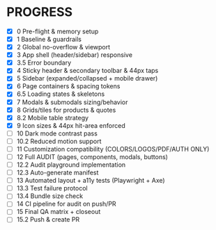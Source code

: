 # PROGRESS
- [x] 0 Pre-flight & memory setup
- [x] 1 Baseline & guardrails
- [x] 2 Global no-overflow & viewport
- [x] 3 App shell (header/sidebar) responsive
- [x] 3.5 Error boundary
- [x] 4 Sticky header & secondary toolbar & 44px taps
- [x] 5 Sidebar (expanded/collapsed + mobile drawer)
- [x] 6 Page containers & spacing tokens
- [x] 6.5 Loading states & skeletons
- [x] 7 Modals & submodals sizing/behavior
- [x] 8 Grids/tiles for products & quotes
- [x] 8.2 Mobile table strategy
- [x] 9 Icon sizes & 44px hit-area enforced
- [ ] 10 Dark mode contrast pass
- [ ] 10.2 Reduced motion support
- [ ] 11 Customization compatibility (COLORS/LOGOS/PDF/AUTH ONLY)
- [ ] 12 Full AUDIT (pages, components, modals, buttons)
- [ ] 12.2 Audit playground implementation
- [ ] 12.3 Auto-generate manifest
- [ ] 13 Automated layout + a11y tests (Playwright + Axe)
- [ ] 13.3 Test failure protocol
- [ ] 13.4 Bundle size check
- [ ] 14 CI pipeline for audit on push/PR
- [ ] 15 Final QA matrix + closeout
- [ ] 15.2 Push & create PR